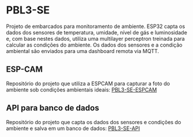 # PBL3-SE
Projeto de embarcados para monitoramento de ambiente. ESP32 capta os dados dos sensores de temperatura, umidade, nível de gás e luminosidade e, com base nestes dados, utiliza uma multilayer perceptron treinada para calcular as condições do ambiente. Os dados dos sensores e a condição ambiental são enviados para uma dashboard remota via MQTT.

## ESP-CAM
Repositório do projeto que utiliza a ESPCAM para capturar a foto do ambiente sob condições ambientais ideais: [PBL3-SE-ESPCAM](https://github.com/LucasCarneiro3301/PBL3-SE-ESPCAM.git)

## API para banco de dados
Repositório do projeto que capta os dados dos sensores e condições do ambiente e salva em um banco de dados: [PBL3-SE-API](https://github.com/ian-zaque/SE-PBL3-API.git)
